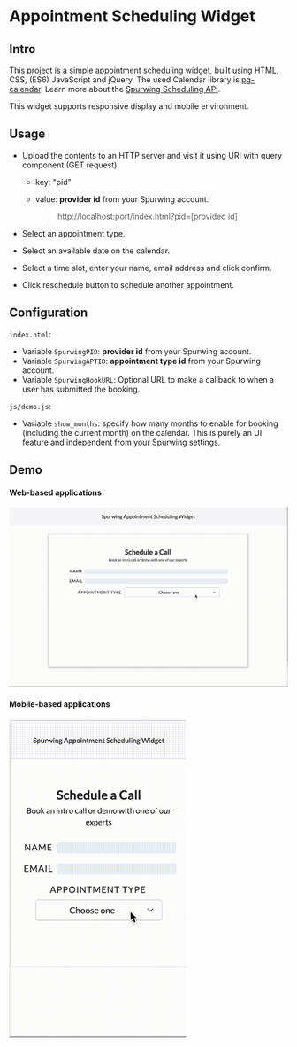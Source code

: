 # Appointment Scheduling Widget

## Intro
This project is a simple appointment scheduling widget, built using HTML, CSS, (ES6) JavaScript and jQuery. The used Calendar library is [pg-calendar](https://github.com/KennethanCeyer/pg-calendar). Learn more about the [Spurwing Scheduling API](https://github.com/Spurwingio/Appointment-Scheduling-API).

This widget supports responsive display and mobile environment.

## Usage
- Upload the contents to an HTTP server and visit it using URI with query component (GET request). 
	- key: "pid"
	- value: **provider id**  from your Spurwing account.

		> http://localhost:port/index.html?pid=[provided id]

- Select an appointment type.
- Select an available date on the calendar.
- Select a time slot, enter your name, email address and click confirm.
- Click reschedule button to schedule another appointment.

## Configuration

`index.html`:

 - Variable `SpurwingPID`: **provider id**  from your Spurwing account.
 - Variable `SpurwingAPTID`: **appointment type id** from your Spurwing account. 
 - Variable `SpurwingHookURL`: Optional URL to make a callback to when a user has submitted the booking.

`js/demo.js`:

 - Variable `show_months`: specify how many months to enable for booking (including the current month) on the calendar. This is purely an UI feature and independent from your Spurwing settings.

## Demo
#### Web-based applications
<!--![Laptop Deomo](laptops.gif)-->
<img src="laptops.gif" width="640"/>

#### Mobile-based applications
<!--![Mobile Deomo](mobile.gif)-->
<img src="mobile.gif" width="320"/>

